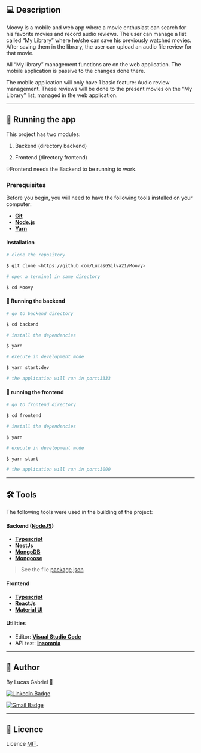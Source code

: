 ## 💻 Description

Moovy is a mobile and web app where a movie enthusiast can search for his favorite
movies and record audio reviews. The user can manage a list called “My Library” where he/she
can save his previously watched movies. After saving them in the library, the user can upload
an audio file review for that movie.

All “My library” management functions are on the web application. The mobile application
is passive to the changes done there.

The mobile application will only have 1 basic feature: Audio review management. These
reviews will be done to the present movies on the “My Library” list, managed in the web
application.

---
## 🚀 Running the app

 This project has two modules:

1. Backend (directory backend)

2. Frontend (directory frontend)

💡Frontend needs the Backend to be running to work.

### Prerequisites

Before you begin, you will need to have the following tools installed on your computer:

- **[Git](https://git-scm.com)**
- **[Node.js](https://nodejs.org/en/)**
- **[Yarn](https://yarnpkg.com/)**

#### Installation

```bash
# clone the repository

$ git clone <https://github.com/LucasGSilva21/Moovy>

# open a terminal in same directory

$ cd Moovy

```

#### 🎲 Running the backend

```bash
# go to backend directory

$ cd backend

# install the dependencies

$ yarn

# execute in development mode

$ yarn start:dev

# the application will run in port:3333

```
#### 🧭 running the frontend

```bash
# go to frontend directory

$ cd frontend

# install the dependencies

$ yarn

# execute in development mode

$ yarn start

# the application will run in port:3000

```
---

## 🛠 Tools

The following tools were used in the building of the project:

#### **Backend** ([NodeJS](https://nodejs.org/en/))

- **[Typescript](https://www.typescriptlang.org/)**
- **[NestJs](https://nestjs.com/)**
- **[MongoDB](https://www.mongodb.com/)**
- **[Mongoose](https://mongoosejs.com/)**


> See the file [package.json](https://github.com/LucasGSilva21/Moovy/blob/master/backend/package.json)

#### **Frontend**

- **[Typescript](https://www.typescriptlang.org/)**
- **[ReactJs](https://reactjs.org/)**
- **[Material UI](https://material-ui.com/)**

#### [](https://github.com/tgmarinho/Ecoleta#utilit%C3%A1rios)**Utilities**

- Editor: **[Visual Studio Code](https://code.visualstudio.com/)**
- API test: **[Insomnia](https://insomnia.rest/)**

---

## 👤 Author

By Lucas Gabriel 👋

[![Linkedin Badge](https://img.shields.io/badge/-Lucas-blue?style=flat-square&logo=Linkedin&logoColor=white&link=https://www.linkedin.com/in/lucas-gabriel-30aab4183/)](https://www.linkedin.com/in/lucas-gabriel-30aab4183/)

[![Gmail Badge](https://img.shields.io/badge/-lucasgsilva2102@gmail.com-c14438?style=flat-square&logo=Gmail&logoColor=white&link=mailto:lucasgsilva2102@gmail.com)](mailto:lucasgsilva2102@gmail.com)

  
---

## 📝 Licence

Licence [MIT](./LICENSE.md).
